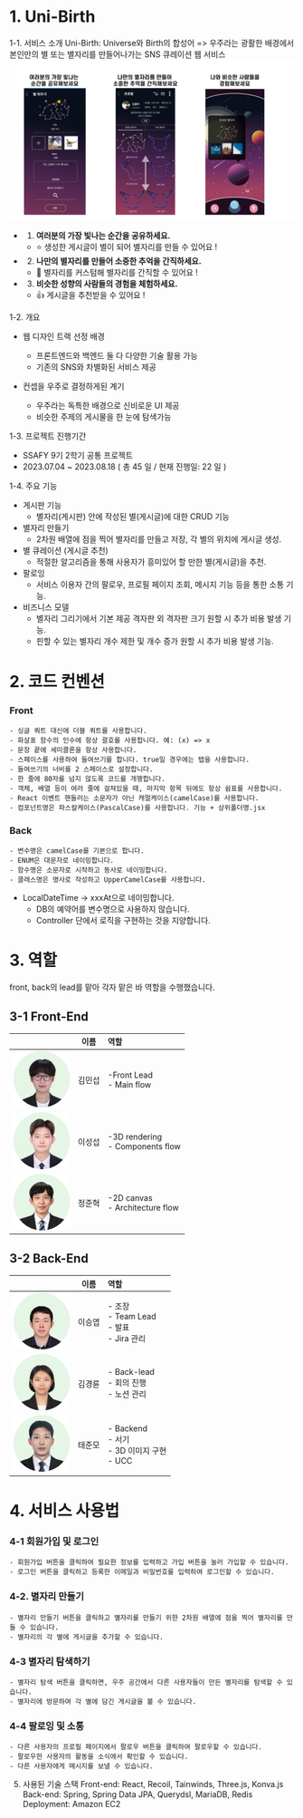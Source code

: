 # 1. Uni-Birth
1-1. 서비스 소개
Uni-Birth: Universe와 Birth의 합성어
=> 우주라는 광활한 배경에서 본인만의 별 또는 별자리를 만들어나가는 SNS 큐레이션 웹 서비스 
<img src="./img/main기능1.png">
- 1. <b> 여러분의 가장 빛나는 순간을 공유하세요. </b>
    - ⭐ 생성한 게시글이 별이 되어 별자리를 만들 수 있어요 !
- 2. <b> 나만의 별자리를 만들어 소중한 추억을 간직하세요. </b>
    - 🌟 별자리를 커스텀해 별자리를 간직할 수 있어요 !
- 3. <b> 비슷한 성향의 사람들의 경험을 체험하세요. </b>
    - 👍 게시글을 추천받을 수 있어요 !

1-2. 개요
- 웹 디자인 트랙 선정 배경
	 - 프론트엔드와 백엔드 둘 다 다양한 기술 활용 가능 
	 - 기존의 SNS와 차별화된 서비스 제공

- 컨셉을 우주로 결정하게된 계기
	 - 우주라는 독특한 배경으로 신비로운 UI 제공
	 - 비슷한 주제의 게시물을 한 눈에 탐색가능

1-3. 프로젝트 진행기간
- SSAFY 9기 2학기 공통 프로젝트 
- 2023.07.04 ~ 2023.08.18 ( 총 45 일 / 현재 진행일: 22 일 )    


1-4. 주요 기능
- 게시판 기능
	- 별자리(게시판) 안에 작성된 별(게시글)에 대한 CRUD 기능
- 별자리 만들기
	- 2차원 배열에 점을 찍어 별자리를 만들고 저장, 각 별의 위치에 게시글 생성.
- 별 큐레이션 (게시글 추천)
	- 적절한 알고리즘을 통해 사용자가 흥미있어 할 만한 별(게시글)을 추천.
- 팔로잉
	- 서비스 이용자 간의 팔로우, 프로필 페이지 조회, 메시지 기능 등을 통한 소통 기능.
- 비즈니스 모델
	- 별자리 그리기에서 기본 제공 격자판 외 격자판 크기 원할 시 추가 비용 발생 기능.
	- 핀할 수 있는 별자리 개수 제한 및 개수 증가 원할 시 추가 비용 발생 기능.


# 2. 코드 컨벤션
### Front 
	- 싱글 쿼트 대신에 더블 쿼트를 사용합니다.
	- 화살표 함수의 인수에 항상 괄호를 사용합니다. 예: (x) => x
	- 문장 끝에 세미콜론을 항상 사용합니다.
	- 스페이스를 사용하여 들여쓰기를 합니다. true일 경우에는 탭을 사용합니다.
	- 들여쓰기의 너비를 2 스페이스로 설정합니다.
	- 한 줄에 80자를 넘지 않도록 코드를 개행합니다.
	- 객체, 배열 등이 여러 줄에 걸쳐있을 때, 마지막 항목 뒤에도 항상 쉼표를 사용합니다.
	- React 이벤트 핸들러는 소문자가 아닌 캐멀케이스(camelCase)를 사용합니다.
	- 컴포넌트명은 파스칼케이스(PascalCase)를 사용합니다. 기능 + 상위폴더명.jsx

### Back
	- 변수명은 camelCase를 기본으로 합니다.
	- ENUM은 대문자로 네이밍합니다. 
	- 함수명은 소문자로 시작하고 동사로 네이밍합니다.
	- 클래스명은 명사로 작성하고 UpperCamelCase를 사용합니다.
  - LocalDateTime -> xxxAt으로 네이밍합니다.
	- DB의 예약어를 변수명으로 사용하지 않습니다.
	- Controller 단에서 로직을 구현하는 것을 지양합니다.


# 3. 역할
front, back의 lead를 맡아 각자 맡은 바 역할을 수행했습니다. 

## 3-1 Front-End
||이름| 역할|
|:--:|:--:|:--|
| <img src="./img/김민섭1.png" width=100px> | 김민섭| -Front Lead <br> - Main flow |
| <img src="./img/이성섭1.png" width=100px> | 이성섭| -3D rendering <br> - Components flow |
| <img src="./img/정준혁1.png" width=100px> | 정준혁| -2D canvas <br> - Architecture flow |

## 3-2 Back-End 
||이름| 역할|
|:--:|:--:|:--|
| <img src="./img/이승엽1.png" width=100px> | 이승엽| - 조장<br> - Team Lead <br> - 발표 <br> - Jira 관리|
| <img src="./img/김경륜1.png" width=100px> | 김경륜|  - Back-lead <br> - 회의 진행 <br> - 노션 관리|
| <img src="./img/태준모1.png" width=100px> | 태준모| - Backend <br> - 서기 <br> - 3D 이미지 구현 <br> - UCC|

# 4. 서비스 사용법
### 4-1 회원가입 및 로그인
	- 회원가입 버튼을 클릭하여 필요한 정보를 입력하고 가입 버튼을 눌러 가입할 수 있습니다.
	- 로그인 버튼을 클릭하고 등록한 이메일과 비밀번호를 입력하여 로그인할 수 있습니다.
### 4-2. 별자리 만들기
	- 별자리 만들기 버튼을 클릭하고 별자리를 만들기 위한 2차원 배열에 점을 찍어 별자리를 만들 수 있습니다.
	- 별자리의 각 별에 게시글을 추가할 수 있습니다.
### 4-3 별자리 탐색하기
	- 별자리 탐색 버튼을 클릭하면, 우주 공간에서 다른 사용자들이 만든 별자리를 탐색할 수 있습니다.
	- 별자리에 방문하여 각 별에 담긴 게시글을 볼 수 있습니다.
### 4-4 팔로잉 및 소통
	- 다른 사용자의 프로필 페이지에서 팔로우 버튼을 클릭하여 팔로우할 수 있습니다.
	- 팔로우한 사용자의 활동을 소식에서 확인할 수 있습니다.
	- 다른 사용자에게 메시지를 보낼 수 있습니다.

5. 사용된 기술 스택
Front-end: React, Recoil, Tainwinds, Three.js, Konva.js
Back-end: Spring, Spring Data JPA, Querydsl, MariaDB, Redis
Deployment: Amazon EC2
